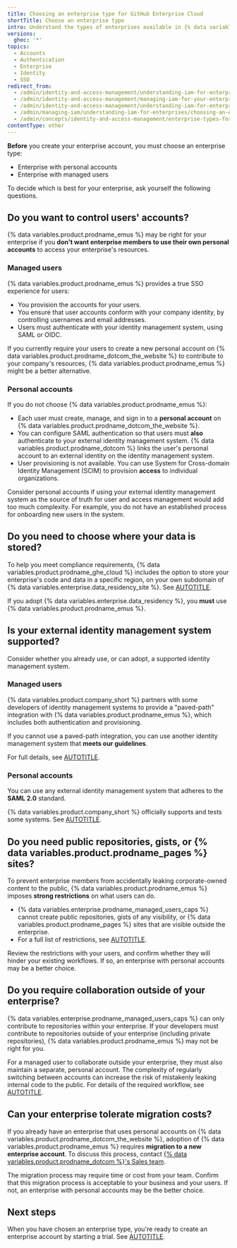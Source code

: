 ```yaml
---
title: Choosing an enterprise type for GitHub Enterprise Cloud
shortTitle: Choose an enterprise type
intro: Understand the types of enterprises available in {% data variables.product.prodname_ghe_cloud %} and decide whether {% data variables.product.prodname_emus %} is right for you by asking yourself some questions.
versions:
  ghec: '*'
topics:
  - Accounts
  - Authentication
  - Enterprise
  - Identity
  - SSO
redirect_from:
  - /admin/identity-and-access-management/understanding-iam-for-enterprises/identifying-the-best-authentication-method-for-your-enterprise
  - /admin/identity-and-access-management/managing-iam-for-your-enterprise/identifying-the-best-authentication-method-for-your-enterprise
  - /admin/identity-and-access-management/understanding-iam-for-enterprises/choosing-an-enterprise-type-for-github-enterprise-cloud
  - /admin/managing-iam/understanding-iam-for-enterprises/choosing-an-enterprise-type-for-github-enterprise-cloud
  - /admin/concepts/identity-and-access-management/enterprise-types-for-github-enterprise-cloud
contentType: other
---
```


**Before** you create your enterprise account, you must choose an enterprise type:

* Enterprise with personal accounts
* Enterprise with managed users

To decide which is best for your enterprise, ask yourself the following questions.

## Do you want to control users' accounts?

{% data variables.product.prodname_emus %} may be right for your enterprise if you **don't want enterprise members to use their own personal accounts** to access your enterprise's resources.

### Managed users

{% data variables.product.prodname_emus %} provides a true SSO experience for users:
* You provision the accounts for your users.
* You ensure that user accounts conform with your company identity, by controlling usernames and email addresses.
* Users must authenticate with your identity management system, using SAML or OIDC.

If you currently require your users to create a new personal account on {% data variables.product.prodname_dotcom_the_website %} to contribute to your company's resources, {% data variables.product.prodname_emus %} might be a better alternative.

### Personal accounts

If you do not choose {% data variables.product.prodname_emus %}:
* Each user must create, manage, and sign in to a **personal account** on {% data variables.product.prodname_dotcom_the_website %}.
* You can configure SAML authentication so that users must **also** authenticate to your external identity management system. {% data variables.product.prodname_dotcom %} links the user's personal account to an external identity on the identity management system.
* User provisioning is not available. You can use System for Cross-domain Identity Management (SCIM) to provision **access** to individual organizations.

Consider personal accounts if using your external identity management system as the source of truth for user and access management would add too much complexity. For example, you do not have an established process for onboarding new users in the system.

## Do you need to choose where your data is stored?

To help you meet compliance requirements, {% data variables.product.prodname_ghe_cloud %} includes the option to store your enterprise's code and data in a specific region, on your own subdomain of {% data variables.enterprise.data_residency_site %}. See [AUTOTITLE](/enterprise-cloud@latest/admin/data-residency/about-github-enterprise-cloud-with-data-residency).

If you adopt {% data variables.enterprise.data_residency %}, you **must** use {% data variables.product.prodname_emus %}.

## Is your external identity management system supported?

Consider whether you already use, or can adopt, a supported identity management system.

### Managed users

{% data variables.product.company_short %} partners with some developers of identity management systems to provide a "paved-path" integration with {% data variables.product.prodname_emus %}, which includes both authentication and provisioning.

If you cannot use a paved-path integration, you can use another identity management system that **meets our guidelines**.

For full details, see [AUTOTITLE](/enterprise-cloud@latest/admin/identity-and-access-management/understanding-iam-for-enterprises/about-enterprise-managed-users#identity-management-systems).

### Personal accounts

You can use any external identity management system that adheres to the **SAML 2.0** standard.

{% data variables.product.company_short %} officially supports and tests some systems. See [AUTOTITLE](/enterprise-cloud@latest/admin/identity-and-access-management/using-saml-for-enterprise-iam/configuring-saml-single-sign-on-for-your-enterprise#supported-identity-providers).

## Do you need public repositories, gists, or {% data variables.product.prodname_pages %} sites?

To prevent enterprise members from accidentally leaking corporate-owned content to the public, {% data variables.product.prodname_emus %} imposes **strong restrictions** on what users can do.
* {% data variables.enterprise.prodname_managed_users_caps %} cannot create public repositories, gists of any visibility, or {% data variables.product.prodname_pages %} sites that are visible outside the enterprise.
* For a full list of restrictions, see [AUTOTITLE](/enterprise-cloud@latest/admin/identity-and-access-management/understanding-iam-for-enterprises/abilities-and-restrictions-of-managed-user-accounts).

Review the restrictions with your users, and confirm whether they will hinder your existing workflows. If so, an enterprise with personal accounts may be a better choice.

## Do you require collaboration outside of your enterprise?

{% data variables.enterprise.prodname_managed_users_caps %} can only contribute to repositories within your enterprise. If your developers must contribute to repositories outside of your enterprise (including private repositories), {% data variables.product.prodname_emus %} may not be right for you.

For a managed user to collaborate outside your enterprise, they must also maintain a separate, personal account. The complexity of regularly switching between accounts can increase the risk of mistakenly leaking internal code to the public. For details of the required workflow, see [AUTOTITLE](/enterprise-cloud@latest/admin/identity-and-access-management/understanding-iam-for-enterprises/getting-started-with-enterprise-managed-users#support-developers-with-multiple-user-accounts).

## Can your enterprise tolerate migration costs?

If you already have an enterprise that uses personal accounts on {% data variables.product.prodname_dotcom_the_website %}, adoption of {% data variables.product.prodname_emus %} requires **migration to a new enterprise account**. To discuss this process, contact [{% data variables.product.prodname_dotcom %}'s Sales team](https://enterprise.github.com/contact).

The migration process may require time or cost from your team. Confirm that this migration process is acceptable to your business and your users. If not, an enterprise with personal accounts may be the better choice.

## Next steps

When you have chosen an enterprise type, you're ready to create an enterprise account by starting a trial. See [AUTOTITLE](/enterprise-onboarding/getting-started-with-your-enterprise/setting-up-a-trial-of-github-enterprise).
